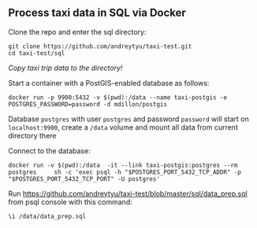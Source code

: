 ## Process taxi data in SQL via Docker

Clone the repo and enter the sql directory:

```
git clone https://github.com/andreytyu/taxi-test.git
cd taxi-test/sql
```
*Copy taxi trip data to the directory!*

Start a container with a PostGIS-enabled database as follows:
```
docker run -p 9900:5432 -v $(pwd):/data --name taxi-postgis -e POSTGRES_PASSWORD=password -d mdillon/postgis
```
Database `postgres` with user `postgres` and password `password` will start on `localhost:9900`, create a `/data` volume and mount all data from current directory there

Connect to the database:
```
docker run -v $(pwd):/data  -it --link taxi-postgis:postgres --rm postgres     sh -c 'exec psql -h "$POSTGRES_PORT_5432_TCP_ADDR" -p "$POSTGRES_PORT_5432_TCP_PORT" -U postgres'
```

Run https://github.com/andreytyu/taxi-test/blob/master/sql/data_prep.sql from psql console with this command:

```
\i /data/data_prep.sql
```